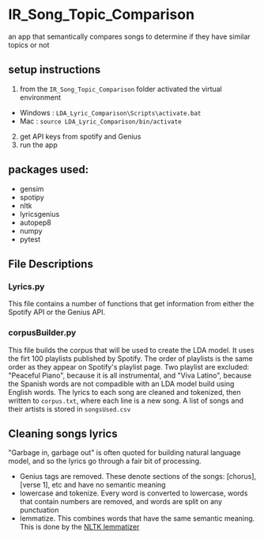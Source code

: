 # IR_Song_Topic_Comparison
an app that semantically compares songs to determine if they have similar topics or not

## setup instructions
1. from the `IR_Song_Topic_Comparison` folder activated the virtual environment
-  Windows : `LDA_Lyric_Comparison\Scripts\activate.bat`
-  Mac : `source LDA_Lyric_Comparison/bin/activate`
2. get API keys from spotify and Genius
3. run the app

## packages used:
- gensim
- spotipy
- nltk
- lyricsgenius
- autopep8
- numpy
- pytest

## File Descriptions

### Lyrics.py
This file contains a number of functions that get information from either the Spotify API or the Genius API. 

### corpusBuilder.py
This file builds the corpus that will be used to create the LDA model. It uses the firt 100 playlists published by Spotify. The order of playlists is the same order as they appear on Spotify's playlist page. Two playlist are excluded: "Peaceful Piano", because it is all instrumental, and "Viva Latino", because the Spanish words are not compadible with an LDA model build using English words. The lyrics to each song are cleaned and tokenized, then written to `corpus.txt`, where each line is a new song. A list of songs and their artists is stored in `songsUsed.csv`


## Cleaning songs lyrics
"Garbage in, garbage out" is often quoted for building natural language model, and so the lyrics go through a fair bit of processing.
- Genius tags are removed. These denote sections of the songs: [chorus], [verse 1], etc and have no semantic meaning
- lowercase and tokenize. Every word is converted to lowercase, words that contain numbers are removed, and words are split on any punctuation
- lemmatize. This combines words that have the same semantic meaning. This is done by the [NLTK lemmatizer](http://www.nltk.org/api/nltk.stem.html#nltk.stem.wordnet.WordNetLemmatizer)